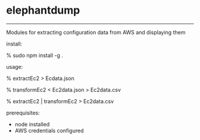 # elephantdump
-------------------------
Modules for extracting configuration data from AWS and displaying them

install:

% sudo npm install -g .



usage:

% extractEc2 > Ecdata.json

% transformEc2 < Ec2data.json > Ec2data.csv

% extractEc2 | transformEc2 > Ec2data.csv


prerequisites:

* node installed
* AWS credentials configured
  
